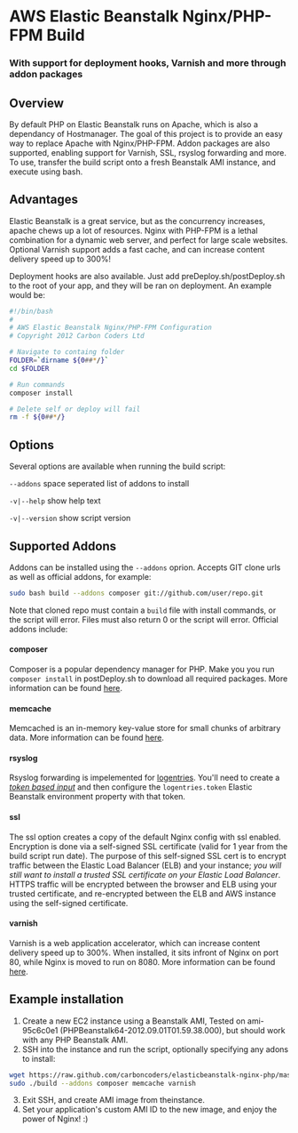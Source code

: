 # AWS Elastic Beanstalk Nginx/PHP-FPM Build
### With support for deployment hooks, Varnish and more through addon packages

## Overview

By default PHP on Elastic Beanstalk runs on Apache, which is also a dependancy of Hostmanager. The goal of this project is to provide an easy way to replace Apache with Nginx/PHP-FPM. Addon packages are also supported, enabling support for Varnish, SSL, rsyslog forwarding and more. To use, transfer the build script onto a fresh Beanstalk AMI instance, and execute using bash.

## Advantages

Elastic Beanstalk is a great service, but as the concurrency increases, apache chews up a lot of resources. Nginx with PHP-FPM is a lethal combination for a dynamic web server, and perfect for large scale websites. Optional Varnish support adds a fast cache, and can increase content delivery speed up to 300%!

Deployment hooks are also available. Just add preDeploy.sh/postDeploy.sh to the root of your app, and they will be ran on deployment. An example would be:

```bash
#!/bin/bash
#
# AWS Elastic Beanstalk Nginx/PHP-FPM Configuration
# Copyright 2012 Carbon Coders Ltd

# Navigate to containg folder
FOLDER=`dirname ${0##*/}`
cd $FOLDER

# Run commands
composer install

# Delete self or deploy will fail
rm -f ${0##*/}
```

## Options

Several options are available when running the build script:

`--addons` space seperated list of addons to install

`-v|--help` show help text

`-v|--version` show script version

## Supported Addons

Addons can be installed using the `--addons` oprion. Accepts GIT clone urls as well as official addons, for example:

````bash
sudo bash build --addons composer git://github.com/user/repo.git
````

Note that cloned repo must contain a `build` file with install commands, or the script will error. Files must also return 0 or the script will error. Official addons include:

#### composer
Composer is a popular dependency manager for PHP. Make you you run `composer install` in postDeploy.sh to download all required packages. More information can be found [here](http://getcomposer.org).

#### memcache
Memcached is an in-memory key-value store for small chunks of arbitrary data. More information can be found [here](http://memcached.org).

#### rsyslog
Rsyslog forwarding is impelemented for [logentries](http://www.logentries.com). You'll need to create a [*token based input*](https://logentries.com/doc/input-token/) and then configure the `logentries.token` Elastic Beanstalk environment property with that token.

#### ssl
The ssl option creates a copy of the default Nginx config with ssl enabled. Encryption is done via a self-signed SSL certificate (valid for 1 year from the build script run date). The purpose of this self-signed SSL cert is to encrypt traffic between the Elastic Load Balancer (ELB) and your instance; *you will still want to install a trusted SSL certificate on your Elastic Load Balancer*. HTTPS traffic will be encrypted between the browser and ELB using your trusted certificate, and re-encrypted between the ELB and AWS instance using the self-signed certificate.

#### varnish
Varnish is a web application accelerator, which can increase content delivery speed up to 300%. When installed, it sits infront of Nginx on port 80, while Nginx is moved to run on 8080. More information can be found [here](https://www.varnish-cache.org).

## Example installation

1. Create a new EC2 instance using a Beanstalk AMI, Tested on ami-95c6c0e1 (PHPBeanstalk64-2012.09.01T01.59.38.000), but should work with any PHP Beanstalk AMI.
2. SSH into the instance and run the script, optionally specifying any adons to install:

```bash
wget https://raw.github.com/carboncoders/elasticbeanstalk-nginx-php/master/build
sudo ./build --addons composer memcache varnish
```

3. Exit SSH, and create AMI image from theinstance.
4. Set your application's custom AMI ID to the new image, and enjoy the power of Nginx! :)